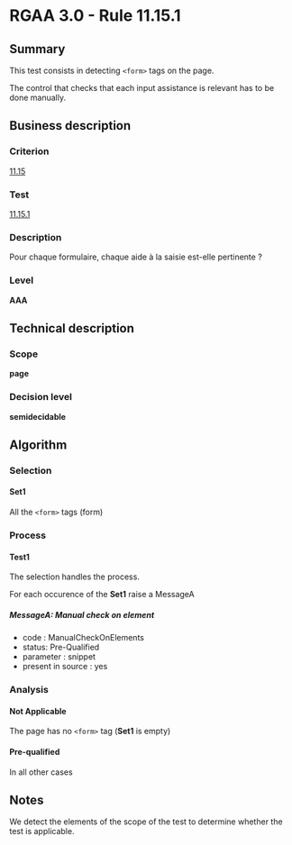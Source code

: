 # RGAA 3.0 -  Rule 11.15.1

## Summary

This test consists in detecting `<form>` tags on the page.

The control that checks that each input assistance is relevant has to be done manually.

## Business description

### Criterion

[11.15](http://references.modernisation.gouv.fr/referentiel-technique-0#crit-11-15)

### Test

[11.15.1](http://references.modernisation.gouv.fr/referentiel-technique-0#test-11-15-1)

### Description

Pour chaque formulaire, chaque aide &agrave; la saisie est-elle pertinente ?

### Level

**AAA**

## Technical description

### Scope

**page**

### Decision level

**semidecidable**

## Algorithm

### Selection

#### Set1

All the `<form>` tags (form)

### Process

#### Test1

The selection handles the process.

For each occurence of the **Set1** raise a MessageA

##### MessageA: Manual check on element

-   code : ManualCheckOnElements
-   status: Pre-Qualified
-   parameter : snippet
-   present in source : yes

### Analysis

#### Not Applicable

The page has no `<form>` tag (**Set1** is empty)

#### Pre-qualified

In all other cases

## Notes

We detect the elements of the scope of the test to determine whether the
test is applicable.

